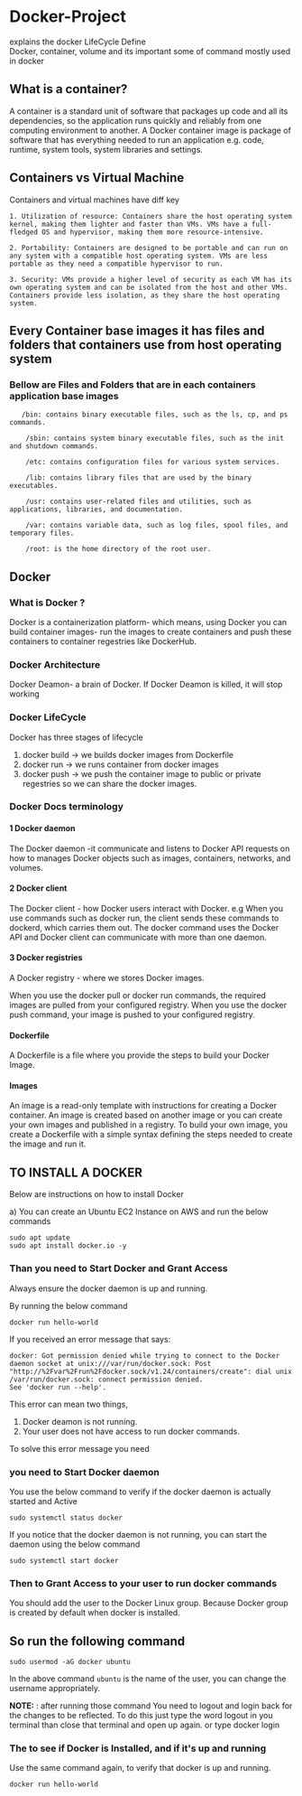 # Docker-Project 
explains the docker LifeCycle
Define  
Docker, 
container,
volume and its important 
some of command mostly used in docker

## What is a container?

A container is a standard unit of software that packages up code and all its dependencies, so the application runs quickly and reliably from one computing environment to another. A Docker container image is package of software that has everything needed to run an application e.g. code, runtime, system tools, system libraries and settings.

## Containers vs Virtual Machine 

Containers and virtual machines have diff key

    1. Utilization of resource: Containers share the host operating system kernel, making them lighter and faster than VMs. VMs have a full-fledged OS and hypervisor, making them more resource-intensive.

    2. Portability: Containers are designed to be portable and can run on any system with a compatible host operating system. VMs are less portable as they need a compatible hypervisor to run.

    3. Security: VMs provide a higher level of security as each VM has its own operating system and can be isolated from the host and other VMs. Containers provide less isolation, as they share the host operating system.

## Every Container base images it has files and folders that containers use from host operating system 


### Bellow are Files and Folders that are in each containers application base images

```
   /bin: contains binary executable files, such as the ls, cp, and ps commands.

    /sbin: contains system binary executable files, such as the init and shutdown commands.

    /etc: contains configuration files for various system services.

    /lib: contains library files that are used by the binary executables.

    /usr: contains user-related files and utilities, such as applications, libraries, and documentation.

    /var: contains variable data, such as log files, spool files, and temporary files.

    /root: is the home directory of the root user.
```

## Docker

### What is Docker ?

Docker is a containerization platform- which means, using Docker you can build container images- run the images to create containers and push these containers to container regestries like DockerHub.

### Docker Architecture

Docker Deamon- a brain of Docker. If Docker Deamon is killed, it will stop working

### Docker LifeCycle 

Docker has three stages of lifecycle

1. docker build -> we builds docker images from Dockerfile
2. docker run   -> we runs container from docker images
3. docker push  -> we push the container image to public or private regestries so we can share the docker images.


### Docker Docs terminology

#### 1 Docker daemon

The Docker daemon -it communicate and listens to Docker API requests on how to manages Docker objects such as images, containers, networks, and volumes.


#### 2 Docker client

The Docker client - how Docker users interact with Docker. e.g When you use commands such as docker run, the client sends these commands to dockerd, which carries them out. The docker command uses the Docker API and Docker client can communicate with more than one daemon.

#### 3 Docker registries

A Docker registry - where we stores Docker images.

When you use the docker pull or docker run commands, the required images are pulled from your configured registry. When you use the docker push command, your image is pushed to your configured registry.

#### Dockerfile

A Dockerfile is a file where you provide the steps to build your Docker Image. 


#### Images

An image is a read-only template with instructions for creating a Docker container. An image is created based on another image
or you can create your own images and published in a registry. To build your own image, you create a Dockerfile with a simple syntax defining the steps needed to create the image and run it.



## TO INSTALL A DOCKER

Below are instructions on how to install Docker

a) You can create an Ubuntu EC2 Instance on AWS and run the below commands

```
sudo apt update
sudo apt install docker.io -y
```

### Than you need to Start Docker and Grant Access

Always ensure the docker daemon is up and running.

By running the below command

```
docker run hello-world
```

If you received an error message that says:

```
docker: Got permission denied while trying to connect to the Docker daemon socket at unix:///var/run/docker.sock: Post "http://%2Fvar%2Frun%2Fdocker.sock/v1.24/containers/create": dial unix /var/run/docker.sock: connect permission denied.
See 'docker run --help'.
```
This error can mean two things, 

1. Docker deamon is not running.
2. Your user does not have access to run docker commands.

To solve this error message you need
### you need to Start Docker daemon

You use the below command to verify if the docker daemon is actually started and Active

```
sudo systemctl status docker
```

If you notice that the docker daemon is not running, you can start the daemon using the below command

```
sudo systemctl start docker
```


### Then to Grant Access to your user to run docker commands

You should add the user to the Docker Linux group. Because Docker group is created by default when docker is installed.

## So run the following command 
```
sudo usermod -aG docker ubuntu
```
In the above command `ubuntu` is the name of the user, you can change the username appropriately.

**NOTE:** : after running those command You need to logout and login back for the changes to be reflected. To do this just type the word logout in you terminal than close that terminal and open up again. or type docker login

### The to see if Docker is Installed, and if it's up and running 

Use the same command again, to verify that docker is up and running.

```
docker run hello-world
```
